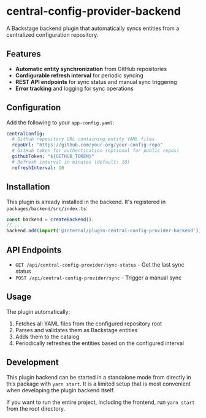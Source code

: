 # central-config-provider-backend

A Backstage backend plugin that automatically syncs entities from a centralized configuration repository.

## Features

- **Automatic entity synchronization** from GitHub repositories
- **Configurable refresh interval** for periodic syncing
- **REST API endpoints** for sync status and manual sync triggering
- **Error tracking** and logging for sync operations

## Configuration

Add the following to your `app-config.yaml`:

```yaml
centralConfig:
  # GitHub repository URL containing entity YAML files
  repoUrl: "https://github.com/your-org/your-config-repo"
  # GitHub token for authentication (optional for public repos)
  githubToken: "${GITHUB_TOKEN}"
  # Refresh interval in minutes (default: 10)
  refreshInterval: 10
```

## Installation

This plugin is already installed in the backend. It's registered in `packages/backend/src/index.ts`:

```ts
const backend = createBackend();
// ...
backend.add(import('@internal/plugin-central-config-provider-backend'));
```

## API Endpoints

- `GET /api/central-config-provider/sync-status` - Get the last sync status
- `POST /api/central-config-provider/sync` - Trigger a manual sync

## Usage

The plugin automatically:
1. Fetches all YAML files from the configured repository root
2. Parses and validates them as Backstage entities
3. Adds them to the catalog
4. Periodically refreshes the entities based on the configured interval

## Development

This plugin backend can be started in a standalone mode from directly in this
package with `yarn start`. It is a limited setup that is most convenient when
developing the plugin backend itself.

If you want to run the entire project, including the frontend, run `yarn start` from the root directory.

